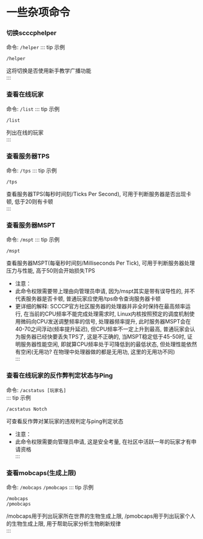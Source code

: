 # 一些杂项命令
### 切换scccphelper
命令: `/helper` 
::: tip 示例
```
/helper
```
这将切换是否使用新手教学广播功能  
:::  
### 查看在线玩家
命令: `/list` 
::: tip 示例
```
/list
```
列出在线的玩家  
:::  
### 查看服务器TPS
命令: `/tps` 
::: tip 示例
```
/tps
```
查看服务器TPS(每秒时间刻/Ticks Per Second), 可用于判断服务器是否出现卡顿, 低于20则有卡顿  
:::  
### 查看服务器MSPT
命令: `/mspt` 
::: tip 示例
```
/mspt
```

查看服务器MSPT(每毫秒时间刻/Milliseconds Per Tick), 可用于判断服务器处理压力与性能, 高于50则会开始损失TPS  
  
* 注意：  
* 此命令权限需要带上理由向管理员申请, 因为/mspt其实是带有误导性的, 并不代表服务器是否卡顿, 普通玩家应使用/tps命令查询服务器卡顿  
* 更详细的解释: SCCCP官方社区服务器的处理器并非全时保持在最高频率运行, 在当前的CPU频率不能完成处理需求时, Linux内核按照预定的调度机制使用微码向CPU发送调整频率的信号, 处理器频率提升, 此时服务器MSPT会在40-70之间浮动(频率提升延迟), 但CPU频率不一定上升到最高, 普通玩家会认为服务器已经快要丢失TPS了, 这是不正确的, 当MSPT稳定低于45-50时, 证明服务器性能空闲, 即就算CPU频率处于可降低到的最低状态, 但处理性能依然有空闲(无用功? 在物理中处理器做的都是无用功, 这里的无用功不同)  
:::  
### 查看在线玩家的反作弊判定状态与Ping
命令: `/acstatus [玩家名]`  
::: tip 示例
```
/acstatus Notch
```
可查看反作弊对某玩家的违规判定与ping判定状态  
* 注意：  
* 此命令权限需要向管理员申请, 这是安全考量, 在社区中活跃一年的玩家才有申请资格  
:::  
### 查看mobcaps(生成上限)
命令: `/mobcaps` `/pmobcaps` 
::: tip 示例
```
/mobcaps
/pmobcaps
```
/mobcaps用于列出玩家所在世界的生物生成上限, /pmobcaps用于列出玩家个人的生物生成上限, 用于帮助玩家分析生物刷新规律  
:::  
